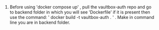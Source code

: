 1. Before using 'docker compose up' , pull the vaultbox-auth repo and go to backend folder in which you will see 'Dockerfile' if it is present then use the command:
' docker build -t vaultbox-auth . ' .
Make in command line you are in backend folder.